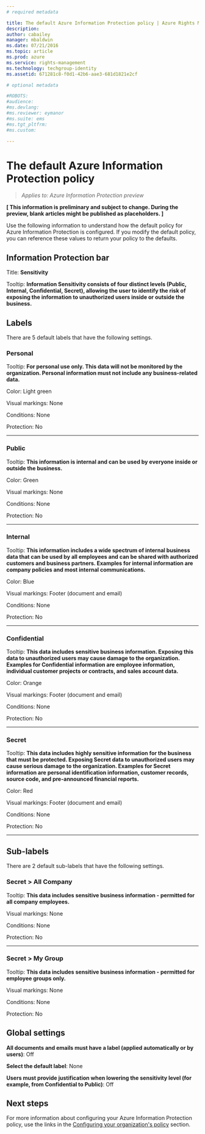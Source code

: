 ```yaml
---
# required metadata

title: The default Azure Information Protection policy | Azure Rights Management
description:
author: cabailey
manager: mbaldwin
ms.date: 07/21/2016
ms.topic: article
ms.prod: azure
ms.service: rights-management
ms.technology: techgroup-identity
ms.assetid: 671281c8-f0d1-42b6-aae3-681d1821e2cf

# optional metadata

#ROBOTS:
#audience:
#ms.devlang:
#ms.reviewer: eymanor
#ms.suite: ems
#ms.tgt_pltfrm:
#ms.custom:

---
```


# The default Azure Information Protection policy

>*Applies to: Azure Information Protection preview*

**[ This information is preliminary and subject to change. During the preview, blank articles might be published as placeholders. ]**

Use the following information to understand how the default policy for Azure Information Protection is configured. If you modify the default policy, you can reference these values to return your policy to the defaults.

## Information Protection bar

Title: **Sensitivity**

Tooltip: **Information Sensitivity consists of four distinct levels (Public, Internal, Confidential, Secret), allowing the user to identify the risk of exposing the information to unauthorized users inside or outside the business.**


## Labels

There are 5 default labels that have the following settings.

### **Personal**

Tooltip: **For personal use only. This data will not be monitored by the organization. Personal information must not include any business-related data.**

Color: Light green

Visual markings: None

Conditions: None

Protection: No

----


### **Public**

Tooltip: **This information is internal and can be used by everyone inside or outside the business.**

Color: Green

Visual markings: None

Conditions: None

Protection: No

----

### **Internal**

Tooltip: **This information includes a wide spectrum of internal business data that can be used by all employees and can be shared with authorized customers and business partners. Examples for internal information are company policies and most internal communications.**

Color: Blue

Visual markings: Footer (document and email)

Conditions: None

Protection: No

----

### **Confidential**

Tooltip: **This data includes sensitive business information. Exposing this data to unauthorized users may cause damage to the organization. Examples for Confidential information are employee information, individual customer projects or contracts, and sales account data.**

Color: Orange

Visual markings: Footer (document and email)

Conditions: None

Protection: No

----

### **Secret**

Tooltip: **This data includes highly sensitive information for the business that must be protected. Exposing Secret data to unauthorized users may cause serious damage to the organization. Examples for Secret information are personal identification information, customer records, source code, and pre-announced financial reports.**

Color: Red

Visual markings: Footer (document and email)

Conditions: None

Protection: No

----


## Sub-labels

There are 2 default sub-labels that have the following settings.

### Secret > **All Company**

Tooltip: **This data includes sensitive business information - permitted for all company employees.**

Visual markings: None

Conditions: None

Protection: No

----

### Secret > **My Group**

Tooltip: **This data includes sensitive business information - permitted for employee groups only.**

Visual markings: None

Conditions: None

Protection: No

## Global settings

**All documents and emails must have a label (applied automatically or by users)**: Off

**Select the default label**: None

**Users must provide justification when lowering the sensitivity level (for example, from Confidential to Public)**: Off

## Next steps

For more information about configuring your Azure Information Protection policy, use the links in the [Configuring your organization's policy](configure-policy.md#configuring-your-organization-s-policy) section. 
